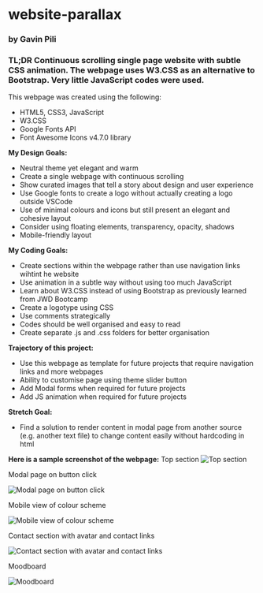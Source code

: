 # website-parallax
### by Gavin Pili

### **TL;DR**  Continuous scrolling single page website with subtle CSS animation.  The webpage uses W3.CSS as an alternative to Bootstrap.  Very little JavaScript codes were used.

This webpage was created using the following:

* HTML5, CSS3, JavaScript
* W3.CSS 
* Google Fonts API
* Font Awesome Icons v4.7.0 library

**My Design Goals:**
* Neutral theme yet elegant and warm
* Create a single webpage with continuous scrolling
* Show curated images that tell a story about design and user experience
* Use Google fonts to create a logo without actually creating a logo outside VSCode
* Use of minimal colours and icons but still present an elegant and cohesive layout
* Consider using floating elements, transparency, opacity, shadows
* Mobile-friendly layout

**My Coding Goals:**
* Create sections within the webpage rather than use navigation links wihtint he website
* Use animation in a subtle way without using too much JavaScript
* Learn about W3.CSS instead of using Bootstrap as previously learned from JWD Bootcamp
* Create a logotype using CSS
* Use comments strategically
* Codes should be well organised and easy to read
* Create separate .js and .css folders for better organisation

**Trajectory of this project:**
* Use this webpage as template for future projects that require navigation links and more webpages
* Ability to customise page using theme slider button
* Add Modal forms when required for future projects
* Add JS animation when required for future projects

**Stretch Goal:**
* Find a solution to render content in modal page from another source (e.g. another text file) to change content easily without hardcoding in html

**Here is a sample screenshot of the webpage:**
Top section
![Top section](/images/screenshot-web-01.png)


Modal page on button click

![Modal page on button click](/images/screenshot-web-02.png)


Mobile view of colour scheme

![Mobile view of colour scheme](/images/screenshot-mobile-01.png)


Contact section with avatar and contact links

![Contact section with avatar and contact links](/images/screenshot-mobile-02.png)


Moodboard

![Moodboard](/images/moodboard-min-dark.jpg)
